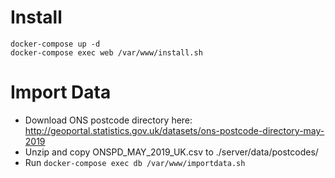 # Install #

    docker-compose up -d
    docker-compose exec web /var/www/install.sh

# Import Data #

 - Download ONS postcode directory here: http://geoportal.statistics.gov.uk/datasets/ons-postcode-directory-may-2019
 - Unzip and copy ONSPD_MAY_2019_UK.csv to ./server/data/postcodes/
 - Run `docker-compose exec db /var/www/importdata.sh`
